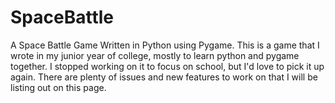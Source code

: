 # SpaceBattle
A Space Battle Game Written in Python using Pygame.
This is a game that I wrote in my junior year of college, mostly to learn python and pygame together. I stopped working on it to focus on school, but I'd love to pick it up again. There are plenty of issues and new features to work on that I will be listing out on this page. 
